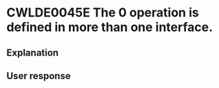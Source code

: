 # CWLDE0045E The 0 operation is defined in more than one interface.

## Explanation

## User response